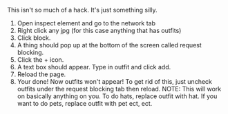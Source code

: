 This isn't so much of a hack. It's just something silly.
1. Open inspect element and go to the network tab
2. Right click any jpg (for this case anything that has outfits)
3. Click block.
4. A thing should pop up at the bottom of the screen called request blocking.
5. Click the + icon.
6. A text box should appear. Type in outfit and click add.
7. Reload the page.
8. Your done! Now outfits won't appear! To get rid of this, just uncheck outfits under the request blocking tab then reload.
NOTE: This will work on basically anything on you. To do hats, replace outfit with hat. If you want to do pets, replace outfit with pet ect, ect.

